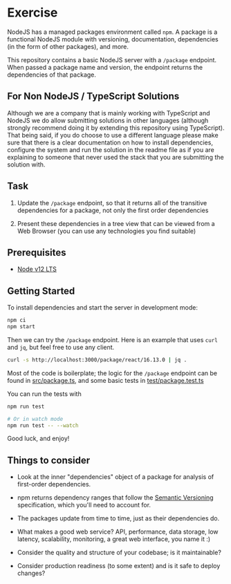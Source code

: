 # Exercise

NodeJS has a managed packages environment called `npm`. A package is a
functional NodeJS module with versioning, documentation, dependencies (in the
form of other packages), and more.

This repository contains a basic NodeJS server with a `/package` endpoint. When
passed a package name and version, the endpoint returns the dependencies of that
package.

## For Non NodeJS / TypeScript Solutions

Although we are a company that is mainly working with TypeScript and NodeJS we do allow submitting solutions in other languages (although strongly recommend doing it by extending this repository using TypeScript). That being said, if you do choose to use a different language please make sure that there is a clear documentation on how to install dependencies, configure the system and run the solution in the readme file as if you are explaining to someone that never used the stack that you are submitting the solution with.

## Task

1. Update the `/package` endpoint, so that it returns all of the transitive
   dependencies for a package, not only the first order dependencies

2. Present these dependencies in a tree view that can be viewed from a Web Browser (you can use any technologies you find suitable)

## Prerequisites

* [Node v12 LTS](https://nodejs.org/download/release/latest-v12.x/)

## Getting Started

To install dependencies and start the server in development mode:

```sh
npm ci
npm start
```

Then we can try the `/package` endpoint. Here is an example that uses `curl` and
`jq`, but feel free to use any client.

```sh
curl -s http://localhost:3000/package/react/16.13.0 | jq .
```

Most of the code is boilerplate; the logic for the `/package` endpoint can be
found in [src/package.ts](src/services/package.ts), and some basic tests in
[test/package.test.ts](src/services/package.test.ts)

You can run the tests with

```sh
npm run test

# Or in watch mode
npm run test -- --watch
```

Good luck, and enjoy!

## Things to consider

- Look at the inner "dependencies" object of a package for analysis of
  first-order dependencies.

- npm returns dependency ranges that follow the
  [Semantic Versioning](https://semver.org/) specification, which you'll need to
  account for.

- The packages update from time to time, just as their dependencies do.

- What makes a good web service? API, performance, data storage, low latency,
  scalability, monitoring, a great web interface, you name it :)

- Consider the quality and structure of your codebase; is it maintainable?

- Consider production readiness (to some extent) and is it safe to deploy changes?
